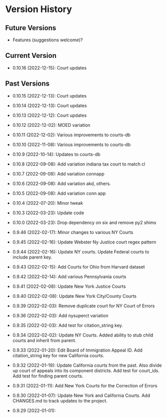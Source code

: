 # Version History

## Future Versions

- Features (suggestions welcome)?

## Current Version

- 0.10.16 (2022-12-15): Court updates

## Past Versions

- 0.10.15 (2022-12-13): Court updates

- 0.10.14 (2022-12-13): Court updates

- 0.10.13 (2022-12-12): Court updates

- 0.10.12 (2022-12-02): MOED variation

- 0.10.11 (2022-12-02): Various improvements to courts-db

- 0.10.10 (2022-11-08): Various improvements to courts-db

- 0.10.9 (2022-10-14): Updates to courts-db

- 0.10.8 (2022-09-08): Add variation indiana tax court to match cl

- 0.10.7 (2022-09-08): Add variation connapp

- 0.10.6 (2022-09-08): Add variation akd, others.

- 0.10.5 (2022-09-08): Add variation conn app

- 0.10.4 (2022-07-20): Minor tweak

- 0.10.3 (2022-03-23): Update code

- 0.10.0 (2022-03-23): Drop dependency on six and remove py2 shims

- 0.9.46 (2022-02-17): Minor changes to various NY Courts

- 0.9.45 (2022-02-16): Update Webster Ny Justice court regex pattern

- 0.9.44 (2022-02-16): Update NY courts. Update Federal courts to include parent key.

- 0.9.43 (2022-02-15): Add Courts for Ohio from Harvard dataset

- 0.9.42 (2022-02-14): Add various Pennsylvania courts

- 0.9.41 (2022-02-08): Update New York Justice Courts

- 0.9.40 (2022-02-08): Update New York City/County Courts

- 0.9.39 (2022-02-03): Remove duplicate court for NY Court of Errors

- 0.9.36 (2022-02-03): Add nysuperct variation

- 0.9.35 (2022-02-03): Add test for citation_string key.

- 0.9.34 (2022-02-02): Update NY Courts. Added ability to stub child courts and inherit from parent.

- 0.9.33 (2022-01-20): Edit Board of Immigration Appeal ID.  Add citation_string key for new California courts.

- 0.9.32 (2022-01-19): Update California courts from the past.  Also divide up court of appeals into its component districts.  Add test for court_ids.  Add test for finding parent courts.

- 0.9.31 (2022-01-11): Add New York Courts for the Correction of Errors

- 0.9.30 (2022-01-07): Update New York and California Courts.  Add CHANGES.md to track updates to the project.

- 0.9.29 (2022-01-01):